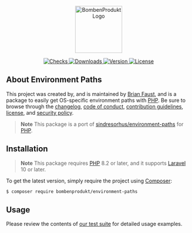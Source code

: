 <p align="center">
    <a href="https://bombenprodukt.com" target="_blank">
        <img src="https://raw.githubusercontent.com/faustbrian/assets/main/logo-text.svg" width="128" alt="BombenProdukt Logo" />
    </a>
</p>

<p align="center">
    <a href="https://github.com/faustbrian/environment-paths/actions">
        <img src="https://badge.sh/github/check-runs/BombenProdukt/environment-paths" alt="Checks" />
    </a>
    <a href="https://packagist.org/packages/bombenprodukt/environment-paths">
        <img src="https://badge.sh/packagist/downloads/BombenProdukt/environment-paths" alt="Downloads" />
    </a>
    <a href="https://packagist.org/packages/bombenprodukt/environment-paths">
        <img src="https://badge.sh/packagist/version/BombenProdukt/environment-paths" alt="Version" />
    </a>
    <a href="https://packagist.org/packages/bombenprodukt/environment-paths">
        <img src="https://badge.sh/packagist/license/BombenProdukt/environment-paths" alt="License" />
    </a>
</p>

## About Environment Paths

This project was created by, and is maintained by [Brian Faust](https://github.com/faustbrian), and is a package to easily get OS-specific environment paths with [PHP](https://www.php.net/). Be sure to browse through the [changelog](CHANGELOG.md), [code of conduct](.github/CODE_OF_CONDUCT.md), [contribution guidelines](.github/CONTRIBUTING.md), [license](LICENSE), and [security policy](.github/SECURITY.md).

> **Note**
> This package is a port of [sindresorhus/environment-paths](https://github.com/sindresorhus/environment-paths) for [PHP](https://www.php.net/).

## Installation

> **Note**
> This package requires [PHP](https://www.php.net/) 8.2 or later, and it supports [Laravel](https://laravel.com/) 10 or later.

To get the latest version, simply require the project using [Composer](https://getcomposer.org/):

```bash
$ composer require bombenprodukt/environment-paths
```

## Usage

Please review the contents of [our test suite](/tests) for detailed usage examples.

